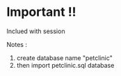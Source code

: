 # Important !!

Inclued with session

Notes :
1. create database name "petclinic" 
2. then import petclinic.sql database
